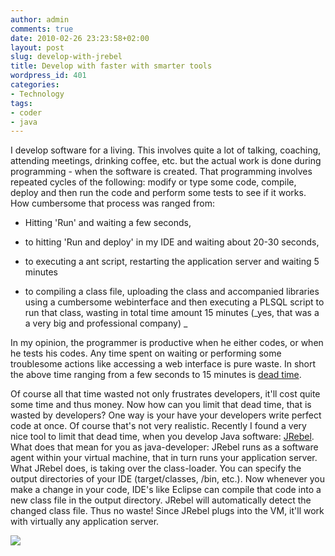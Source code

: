 ```yaml
---
author: admin
comments: true
date: 2010-02-26 23:23:58+02:00
layout: post
slug: develop-with-jrebel
title: Develop with faster with smarter tools
wordpress_id: 401
categories:
- Technology
tags:
- coder
- java
---
```


I develop software for a living. This involves quite a lot of talking, coaching, attending meetings, drinking coffee, etc. but the actual work is done during programming - when the software is created. That programming involves repeated cycles of the following: modify or type some code, compile, deploy and then run the code and perform some tests to see if it works. How cumbersome that process was ranged from:



	
  * Hitting 'Run' and waiting a few seconds,

	
  * to hitting 'Run and deploy' in my IDE and waiting about 20-30 seconds,

	
  * to executing a ant script, restarting the application server and waiting 5 minutes

	
  * to compiling a class file, uploading the class and accompanied libraries using a cumbersome webinterface and then executing a PLSQL script to run that class, wasting in total time amount 15 minutes (_yes, that was a a very big and professional company)
_


In my opinion, the programmer is productive when he either codes, or when he tests his codes. Any time spent on waiting or performing some troublesome actions like accessing a web interface is pure waste. In short the above time ranging from a few seconds to 15 minutes is [dead time](http://www.oreillynet.com/onjava/blog/2006/03/dead_time_code_compile_wait_wa.html).

Of course all that time wasted not only frustrates developers, it'll cost quite some time and thus money. Now how can you limit that dead time, that is wasted by developers? One way is your have your developers write perfect code at once. Of course that's not very realistic. Recently I found a very nice tool to limit that dead time, when you develop Java software: [JRebel](http://www.zeroturnaround.com/jrebe). What does that mean for you as java-developer:
JRebel runs as a software agent within your virtual machine, that in turn runs your application server. What JRebel does, is taking over the class-loader.
You can specify the output directories of your IDE (target/classes, /bin, etc.). Now whenever you make a change in your code, IDE's like Eclipse can compile that code into a new class file in the output directory. JRebel will automatically detect the changed class file. Thus no waste! Since JRebel plugs into the VM, it'll work with virtually any application server.

[![](http://www.zeroturnaround.com/wp-content/uploads/2009/11/hotswap.png)](http://www.zeroturnaround.com/blog)
